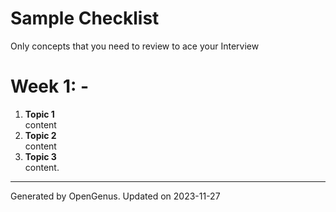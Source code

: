 # Sample Checklist

Only concepts that you need to review to ace your Interview

**Week 1: -**
=========
1. **Topic 1**<br>  content
2. **Topic 2**<br>  content
3. **Topic 3**<br>  content.

---
Generated by OpenGenus. Updated on 2023-11-27